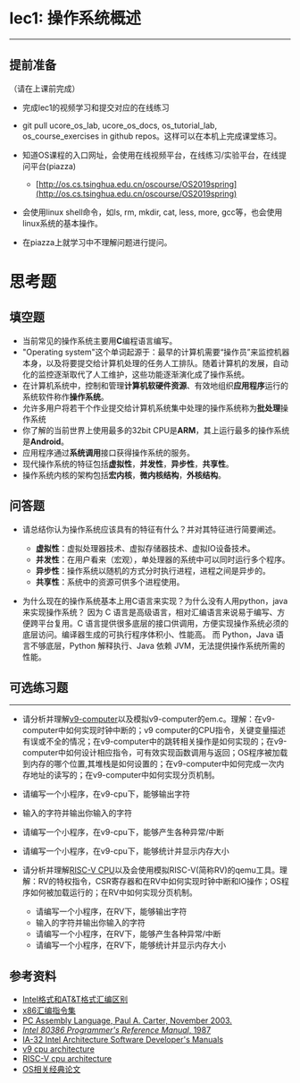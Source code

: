 # lec1: 操作系统概述

---

## **提前准备**

（请在上课前完成）

* 完成lec1的视频学习和提交对应的在线练习
* git pull ucore\_os\_lab, ucore\_os\_docs, os\_tutorial\_lab, os\_course\_exercises in github repos。这样可以在本机上完成课堂练习。
* 知道OS课程的入口网址，会使用在线视频平台，在线练习/实验平台，在线提问平台\(piazza\)
  * [http://os.cs.tsinghua.edu.cn/oscourse/OS2019spring](http://os.cs.tsinghua.edu.cn/oscourse/OS2019spring)


* 会使用linux shell命令，如ls, rm, mkdir, cat, less, more, gcc等，也会使用linux系统的基本操作。
* 在piazza上就学习中不理解问题进行提问。



# 思考题

## 填空题

* 当前常见的操作系统主要用**C**编程语言编写。
* "Operating system"这个单词起源于：最早的计算机需要“操作员”来监控机器本身，以及将要提交给计算机处理的任务人工排队。随着计算机的发展，自动化的监控逐渐取代了人工维护，这些功能逐渐演化成了操作系统。
* 在计算机系统中，控制和管理**计算机软硬件资源**、有效地组织**应用程序**运行的系统软件称作**操作系统**。
* 允许多用户将若干个作业提交给计算机系统集中处理的操作系统称为**批处理**操作系统
* 你了解的当前世界上使用最多的32bit CPU是**ARM**，其上运行最多的操作系统是**Android**。
* 应用程序通过**系统调用**接口获得操作系统的服务。
* 现代操作系统的特征包括**虚拟性**，**并发性**，**异步性**，**共享性**。
* 操作系统内核的架构包括**宏内核**，**微内核结构**，**外核结构**。


## 问答题

- 请总结你认为操作系统应该具有的特征有什么？并对其特征进行简要阐述。
  + **虚拟性**：虚拟处理器技术、虚拟存储器技术、虚拟IO设备技术。
  + **并发性**：在用户看来（宏观），单处理器的系统中可以同时运行多个程序。
  + **异步性**：操作系统以随机的方式分时执行进程，进程之间是异步的。
  + **共享性**：系统中的资源可供多个进程使用。

- 为什么现在的操作系统基本上用C语言来实现？为什么没有人用python，java来实现操作系统？
因为 C 语言是高级语言，相对汇编语言来说易于编写、方便跨平台复用。C 语言提供很多底层的接口供调用，方便实现操作系统必须的底层访问。编译器生成的可执行程序体积小、性能高。
而 Python，Java 语言不够底层，Python 解释执行、Java 依赖 JVM，无法提供操作系统所需的性能。


## 可选练习题

---

- 请分析并理解[v9\-computer](https://github.com/chyyuu/os_tutorial_lab/blob/master/v9_computer/docs/v9_computer.md)以及模拟v9\-computer的em.c。理解：在v9\-computer中如何实现时钟中断的；v9 computer的CPU指令，关键变量描述有误或不全的情况；在v9\-computer中的跳转相关操作是如何实现的；在v9\-computer中如何设计相应指令，可有效实现函数调用与返回；OS程序被加载到内存的哪个位置,其堆栈是如何设置的；在v9\-computer中如何完成一次内存地址的读写的；在v9\-computer中如何实现分页机制。


- 请编写一个小程序，在v9-cpu下，能够输出字符


- 输入的字符并输出你输入的字符


- 请编写一个小程序，在v9-cpu下，能够产生各种异常/中断


- 请编写一个小程序，在v9-cpu下，能够统计并显示内存大小



- 请分析并理解[RISC-V CPU](http://www.riscvbook.com/chinese/)以及会使用模拟RISC\-V(简称RV)的qemu工具。理解：RV的特权指令，CSR寄存器和在RV中如何实现时钟中断和IO操作；OS程序如何被加载运行的；在RV中如何实现分页机制。
  - 请编写一个小程序，在RV下，能够输出字符
  - 输入的字符并输出你输入的字符
  - 请编写一个小程序，在RV下，能够产生各种异常/中断
  - 请编写一个小程序，在RV下，能够统计并显示内存大小

## 参考资料
 - [Intel格式和AT&T格式汇编区别](http://www.cnblogs.com/hdk1993/p/4820353.html)
 - [x86汇编指令集  ](http://hiyyp1234.blog.163.com/blog/static/67786373200981811422948/)
 - [PC Assembly Language, Paul A. Carter, November 2003.](https://pdos.csail.mit.edu/6.828/2016/readings/pcasm-book.pdf)
 - [*Intel 80386 Programmer's Reference Manual*, 1987](https://pdos.csail.mit.edu/6.828/2016/readings/i386/toc.htm)
 - [IA-32 Intel Architecture Software Developer's Manuals](http://www.intel.com/content/www/us/en/processors/architectures-software-developer-manuals.html)
 - [v9 cpu architecture](https://github.com/chyyuu/os_tutorial_lab/blob/master/v9_computer/docs/v9_computer.md)
 - [RISC-V cpu architecture](http://www.riscvbook.com/chinese/)
 - [OS相关经典论文](https://github.com/chyyuu/aos_course_info/blob/master/readinglist.md)
